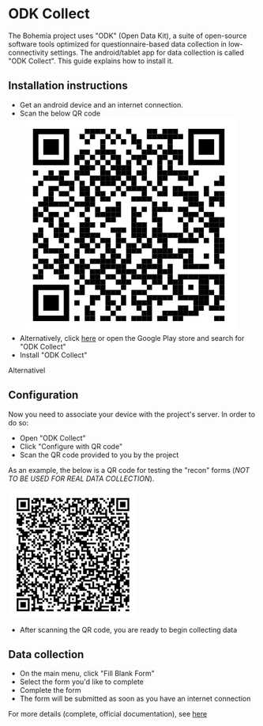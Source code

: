 # ODK Collect


The Bohemia project uses "ODK" (Open Data Kit), a suite of open-source software tools optimized for questionnaire-based data collection in low-connectivity settings. The android/tablet app for data collection is called "ODK Collect". This guide explains how to install it.

## Installation instructions

- Get an android device and an internet connection.
- Scan the below QR code
![](img/collectqr.png)
- Alternatively, click [here](https://play.google.com/store/apps/details?id=org.odk.collect.android) or open the Google Play store and search for "ODK Collect"
- Install "ODK Collect"

Alternativel

## Configuration

Now you need to associate your device with the project's server. In order to do so:

- Open "ODK Collect"
- Click "Configure with QR code"
- Scan the QR code provided to you by the project

As an example, the below is a QR code for testing the "recon" forms (_NOT TO BE USED FOR REAL DATA COLLECTION_).

![](img/recontesting.png)

- After scanning the QR code, you are ready to begin collecting data

## Data collection

- On the main menu, click "Fill Blank Form"
- Select the form you'd like to complete
- Complete the form
- The form will be submitted as soon as you have an internet connection


For more details (complete, official documentation), see [here](https://docs.getodk.org/collect-install/)